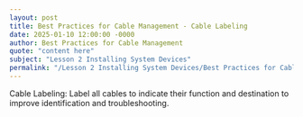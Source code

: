 ```yaml
---
layout: post
title: Best Practices for Cable Management - Cable Labeling
date: 2025-01-10 12:00:00 -0000
author: Best Practices for Cable Management
quote: "content here"
subject: "Lesson 2 Installing System Devices"
permalink: "/Lesson 2 Installing System Devices/Best Practices for Cable Management/Best Practices for Cable Management - Cable Labeling"
---
```


Cable Labeling: Label all cables to indicate their function and destination to improve identification and troubleshooting.
